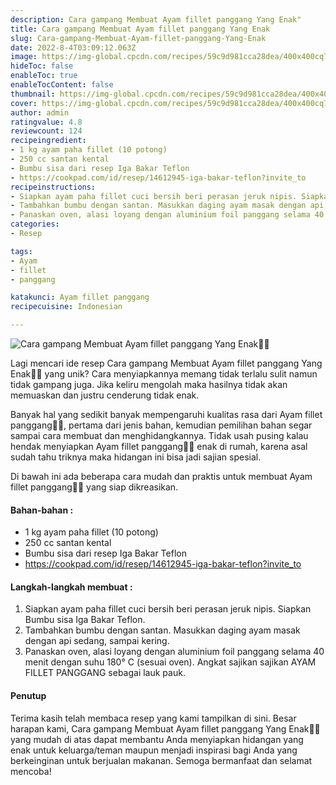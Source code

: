 ```yaml
---
description: Cara gampang Membuat Ayam fillet panggang Yang Enak"
title: Cara gampang Membuat Ayam fillet panggang Yang Enak
slug: Cara-gampang-Membuat-Ayam-fillet-panggang-Yang-Enak
date: 2022-8-4T03:09:12.063Z
image: https://img-global.cpcdn.com/recipes/59c9d981cca28dea/400x400cq70/photo.jpg
hideToc: false
enableToc: true
enableTocContent: false
thumbnail: https://img-global.cpcdn.com/recipes/59c9d981cca28dea/400x400cq70/photo.jpg
cover: https://img-global.cpcdn.com/recipes/59c9d981cca28dea/400x400cq70/photo.jpg
author: admin
ratingvalue: 4.8
reviewcount: 124
recipeingredient:
- 1 kg ayam paha fillet (10 potong)
- 250 cc santan kental
- Bumbu sisa dari resep Iga Bakar Teflon
- https://cookpad.com/id/resep/14612945-iga-bakar-teflon?invite_to
recipeinstructions:
- Siapkan ayam paha fillet cuci bersih beri perasan jeruk nipis. Siapkan Bumbu sisa Iga Bakar Teflon.
- Tambahkan bumbu dengan santan. Masukkan daging ayam masak dengan api sedang, sampai kering.
- Panaskan oven, alasi loyang dengan aluminium foil panggang selama 40 menit dengan suhu 180° C (sesuai oven). Angkat sajikan sajikan AYAM FILLET PANGGANG sebagai lauk pauk.
categories:
- Resep

tags:
- Ayam
- fillet
- panggang

katakunci: Ayam fillet panggang
recipecuisine: Indonesian

---
```


![Cara gampang Membuat Ayam fillet panggang Yang Enak👩‍🍳](https://img-global.cpcdn.com/recipes/59c9d981cca28dea/400x400cq70/photo.jpg)

Lagi mencari ide resep Cara gampang Membuat Ayam fillet panggang Yang Enak👩‍🍳 yang unik? Cara menyiapkannya memang tidak terlalu sulit namun tidak gampang juga. Jika keliru mengolah maka hasilnya tidak akan memuaskan dan justru cenderung tidak enak.

Banyak hal yang sedikit banyak mempengaruhi kualitas rasa dari Ayam fillet panggang👩‍🍳, pertama dari jenis bahan, kemudian pemilihan bahan segar sampai cara membuat dan menghidangkannya. Tidak usah pusing kalau hendak menyiapkan Ayam fillet panggang👩‍🍳 enak di rumah, karena asal sudah tahu triknya maka hidangan ini bisa jadi sajian spesial.

Di bawah ini ada beberapa cara mudah dan praktis untuk membuat Ayam fillet panggang👩‍🍳 yang siap dikreasikan.

<!--inarticleads1-->

#### Bahan-bahan :

- 1 kg ayam paha fillet (10 potong)
- 250 cc santan kental
- Bumbu sisa dari resep Iga Bakar Teflon
- https://cookpad.com/id/resep/14612945-iga-bakar-teflon?invite_to

<!--inarticleads2-->

#### Langkah-langkah membuat :

1. Siapkan ayam paha fillet cuci bersih beri perasan jeruk nipis. Siapkan Bumbu sisa Iga Bakar Teflon.
1. Tambahkan bumbu dengan santan. Masukkan daging ayam masak dengan api sedang, sampai kering.
1. Panaskan oven, alasi loyang dengan aluminium foil panggang selama 40 menit dengan suhu 180° C (sesuai oven). Angkat sajikan sajikan AYAM FILLET PANGGANG sebagai lauk pauk.

#### Penutup

Terima kasih telah membaca resep yang kami tampilkan di sini. Besar harapan kami, Cara gampang Membuat Ayam fillet panggang Yang Enak👩‍🍳 yang mudah di atas dapat membantu Anda menyiapkan hidangan yang enak untuk keluarga/teman maupun menjadi inspirasi bagi Anda yang berkeinginan untuk berjualan makanan. Semoga bermanfaat dan selamat mencoba!